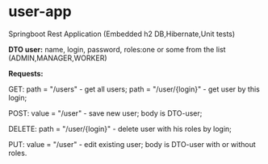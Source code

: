 # user-app
Springboot Rest  Application (Embedded h2 DB,Hibernate,Unit tests)

**DTO user:**
name, login, password, roles:one or some from the list (ADMIN,MANAGER,WORKER)

**Requests:**

GET: path = "/users" - get all users;
     path = "/user/{login}" - get user by this login;
     
POST: value = "/user" - save new user; body is DTO-user;

DELETE: path = "/user/{login}" - delete user with his roles by login;

PUT: value = "/user" - edit existing user; body is DTO-user with or without roles.




